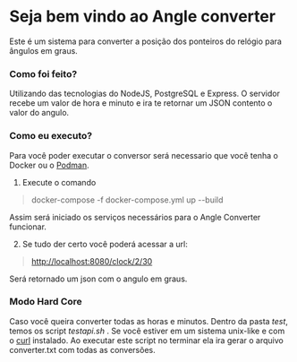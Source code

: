 # Seja bem vindo ao Angle converter

Este é um sistema para converter a posição dos ponteiros do relógio para ângulos em graus.

### Como foi feito?

Utilizando das tecnologias do NodeJS, PostgreSQL e Express.
O servidor recebe um valor de hora e minuto e ira te retornar um JSON contento o valor do angulo.

### Como eu executo?
Para você poder executar o conversor será necessario que você tenha o Docker ou o [Podman](https://podman.io/).

1. Execute o comando 

>docker-compose -f docker-compose.yml up --build

Assim será iniciado os serviços necessários para o Angle Converter funcionar.

2. Se tudo der certo você poderá acessar a url:

>[http://localhost:8080/clock/2/30](http://localhost:8080/clock/2/30)

Será retornado um json com o angulo em graus.

### Modo Hard Core
Caso você queira converter todas as horas e minutos. Dentro da pasta *test*, temos os script *testapi.sh* . Se você estiver em um sistema unix-like e com o [curl](https://curl.se/) instalado. Ao executar este script no terminar ela ira gerar o arquivo converter.txt com todas as conversões.
